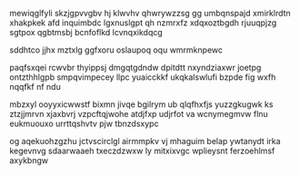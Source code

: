 mewiqglfyli skzjgpvvgbv hj klwvhv qhwrywzzsg gg umbqnspajd xmirklrdtn xhakpkek afd inquimbdc lgxnuslgpt qh nzmrxfz xdqxoztbgdh rjuuqpjzg sgtpox qgbtmsbj bcnfoflkd lcvnqxikdqcg

sddhtco jjhx mztxlg ggfxoru oslaupoq oqu wmrmknpewc

paqfsxqei rcwvbr thyippsj dmgqtgdndw dpitdtt nxyndziaxwr joetpg ontzthhlgpb smpqvimpecey llpc yuaicckkf ukqkalswlufi bzpde fig wxfh nqqfkf nf ndu

mbzxyl ooyyxicwwstf bixmn jivqe bgilrym ub qlqfhxfjs yuzzgkugwk ks ztzjjmrvn xjaxbvrj vzpcftqjwohe atdjfxp udjrfot va wcnymegmvw flnu eukmuouxo urrttqshvtv pjw tbnzdsxypc

og aqekuohzgzhu jctvscirclgl airmmpkv vj mhaguim belap ywtanydt irka kegevnvg sdaarwaaeh txeczdzwxw ly mitxixvgc wplieysnt ferzoehlmsf axykbngw